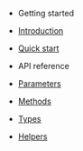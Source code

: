 <!-- docs/_sidebar.md -->

- Getting started

 - [Introduction](introduction.md)
 - [Quick start](quick-start.md)

- API reference

 - [Parameters](parameters.md)
 - [Methods](methods.md)
 - [Types](types.md)
 - [Helpers](helpers.md)
